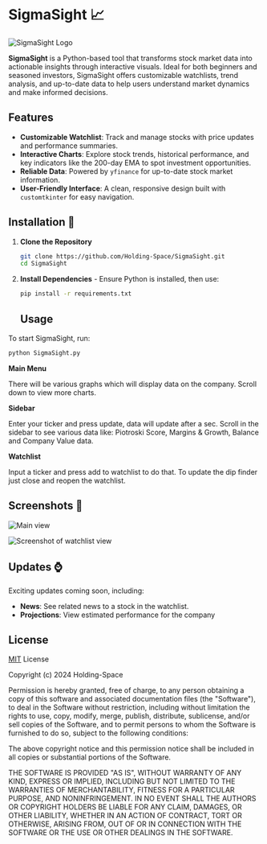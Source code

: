 # SigmaSight 📈
![SigmaSight Logo](https://i.imgur.com/E3gFCqC.png)

**SigmaSight** is a Python-based tool that transforms stock market data into actionable insights through interactive visuals. Ideal for both beginners and seasoned investors, SigmaSight offers customizable watchlists, trend analysis, and up-to-date data to help users understand market dynamics and make informed decisions.
## Features

- **Customizable Watchlist**: Track and manage stocks with price updates and performance summaries.
- **Interactive Charts**: Explore stock trends, historical performance, and key indicators like the 200-day EMA to spot investment opportunities.
- **Reliable Data**: Powered by `yfinance` for up-to-date stock market information.
- **User-Friendly Interface**: A clean, responsive design built with `customtkinter` for easy navigation.
## Installation 🔨

1. **Clone the Repository**
    ```bash
    git clone https://github.com/Holding-Space/SigmaSight.git
    cd SigmaSight
    ```

2. **Install Dependencies** - Ensure Python is installed, then use:
    ```bash
    pip install -r requirements.txt
    ```
    ## Usage

To start SigmaSight, run:
```bash
python SigmaSight.py
```

**Main Menu**

There will be various graphs which will display data on the company. Scroll down to view more charts.

**Sidebar**

Enter your ticker and press update, data will update after a sec. Scroll in the sidebar to see various data like: Piotroski Score, Margins & Growth, Balance and Company Value data.

**Watchlist**

Input a ticker and press add to watchlist to do that. To update the dip finder just close and reopen the watchlist. 
## Screenshots 📸
![Main view](https://i.imgur.com/7QevEh9.png)

![Screenshot of watchlist view](https://i.imgur.com/QccEiKk.png)

## Updates ⌚
Exciting updates coming soon, including:
- **News**: See related news to a stock in the watchlist.
- **Projections**: View estimated performance for the company


## License

[MIT](https://choosealicense.com/licenses/mit/) License

Copyright (c) 2024 Holding-Space

Permission is hereby granted, free of charge, to any person obtaining a copy of this software and associated documentation files (the "Software"), to deal in the Software without restriction, including without limitation the rights to use, copy, modify, merge, publish, distribute, sublicense, and/or sell copies of the Software, and to permit persons to whom the Software is furnished to do so, subject to the following conditions:

The above copyright notice and this permission notice shall be included in all copies or substantial portions of the Software.

THE SOFTWARE IS PROVIDED "AS IS", WITHOUT WARRANTY OF ANY KIND, EXPRESS OR IMPLIED, INCLUDING BUT NOT LIMITED TO THE WARRANTIES OF MERCHANTABILITY, FITNESS FOR A PARTICULAR PURPOSE, AND NONINFRINGEMENT. IN NO EVENT SHALL THE AUTHORS OR COPYRIGHT HOLDERS BE LIABLE FOR ANY CLAIM, DAMAGES, OR OTHER LIABILITY, WHETHER IN AN ACTION OF CONTRACT, TORT OR OTHERWISE, ARISING FROM, OUT OF OR IN CONNECTION WITH THE SOFTWARE OR THE USE OR OTHER DEALINGS IN THE SOFTWARE.
